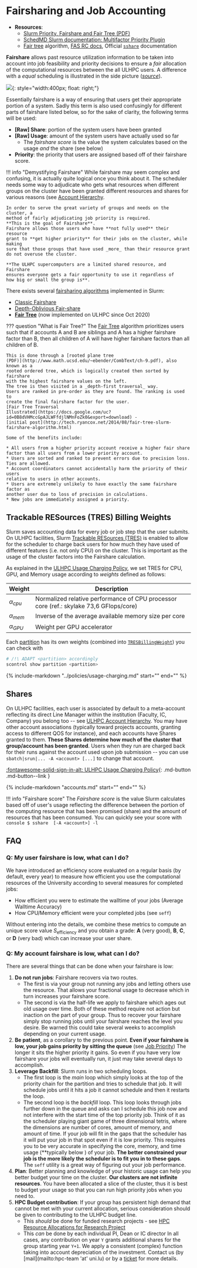 # Fairsharing and Job Accounting

* __Resources__:
    - [Slurm Priority, Fairshare and Fair Tree (PDF)](https://slurm.schedmd.com/SLUG19/Priority_and_Fair_Trees.pdf)
    - [SchedMD Slurm documentation: Multifactor Priority Plugin](https://slurm.schedmd.com/priority_multifactor.html)
    - [Fair tree](https://slurm.schedmd.com/fair_tree.html) algorithm, [FAS RC docs](https://docs.rc.fas.harvard.edu/kb/fairshare/), Official [`sshare`](https://slurm.schedmd.com/sshare.html) documentation


**Fairshare** allows past resource utilization information to be taken into
account into job feasibility and priority decisions to ensure a _fair_
allocation of the computational resources between the all ULHPC users.
A difference with a _equal_ scheduling is illustrated in the side picture (_[source](http://www.fairsharemovement.com/en/fair-vs-equal)_).

![](images/equal_vs_fair_share.jpg){: style="width:400px; float: right;"}

Essentially fairshare is a way of ensuring that users get their appropriate
portion of a system. Sadly this term is also used confusingly for different
parts of fairshare listed below, so for the sake of clarity, the following terms
will be used:

* __[Raw] Share__: portion of the system users have been granted
* __[Raw] Usage__: amount of the system users have actually used so far
    - The _fairshare score_ is the value the system calculates based on the usage
   _and_ the share (see below)
*  __Priority__: the priority that users are assigned based off of their fairshare score.

!!! info "Demystifying Fairshare"
    While fairshare may seem complex and confusing, it is actually quite logical
    once you think about it.
    The scheduler needs some way to adjudicate who gets what resources when
    different groups on the cluster have been granted different resources and shares
    for various reasons (see [Account Hierarchy](accounts.md).

    In order to serve the great variety of groups and needs on the cluster, a
    method of fairly adjudicating job priority is required.
    **This is the goal of Fairshare**.
    Fairshare allows those users who have **not fully used** their resource
    grant to **get higher priority** for their jobs on the cluster, while making
    sure that those groups that have used _more_ than their resource grant
    do not overuse the cluster.

    **The ULHPC supercomputers are a limited shared resource, and Fairshare
    ensures everyone gets a fair opportunity to use it regardless of
    how big or small the group is**.



There exists several [fairsharing
algorithms](https://slurm.schedmd.com/priority_multifactor.html#fairshare)
implemented in Slurm:

* [Classic Fairshare](https://slurm.schedmd.com/classic_fair_share.html)
* [Depth-Oblivious Fair-share](https://slurm.schedmd.com/priority_multifactor3.html)
* __[Fair Tree](https://slurm.schedmd.com/fair_tree.html)__ (now implemented on
  ULHPC since Oct 2020)


??? question "What is Fair Tree?"
    The [Fair Tree](https://slurm.schedmd.com/fair_tree.html) algorithm
    prioritizes users such that if accounts A and B are siblings and A has a
    higher fairshare factor than B, then all children of A will have higher
    fairshare factors than all children of B.

    This is done through a [rooted plane tree
    (PDF)](http://www.math.ucsd.edu/~ebender/CombText/ch-9.pdf), also known as a
    rooted ordered tree, which is logically created then sorted by fairshare
    with the highest fairshare values on the left.
    The tree is then visited in a _depth-first traversal_ way.
    Users are ranked in pre-order as they are found. The ranking is used to
    create the final fairshare factor for the user.
    [Fair Tree Traversal
    Illustrated](https://docs.google.com/uc?id=0B8dVHMccGpAJLWFfdjlNMnFoZk0&export=download) -
    [initial post](http://tech.ryancox.net/2014/08/fair-tree-slurm-fairshare-algorithm.html)

    Some of the benefits include:

    * All users from a higher priority account receive a higher fair share
    factor than all users from a lower priority account.
    * Users are sorted and ranked to prevent errors due to precision loss.
    Ties are allowed.
    * Account coordinators cannot accidentally harm the priority of their users
    relative to users in other accounts.
    * Users are extremely unlikely to have exactly the same fairshare factor as
    another user due to loss of precision in calculations.
    * New jobs are immediately assigned a priority.

## Trackable RESources (TRES) Billing Weights

Slurm saves accounting data for every job or job step that the user submits.
On ULHPC facilities, Slurm [Trackable RESources
(TRES)](https://slurm.schedmd.com/tres.html) is enabled to allow for
the scheduler to charge back users for how much they have used of different
features (i.e. not only CPU) on the cluster.
This is important as the usage of the cluster factors into the Fairshare
calculation.

As explained in the [ULHPC Usage Charging
Policy](../policies/usage-charging.md), we set TRES for CPU, GPU, and Memory
usage according to _weights_ defined as follows:

| __Weight__     | __Description__                                                                       |
|----------------|---------------------------------------------------------------------------------------|
| $\alpha_{cpu}$ | Normalized relative performance of CPU processor core (ref.: skylake 73,6 GFlops/core) |
| $\alpha_{mem}$ | Inverse of the average available memory size per core                                 |
| $\alpha_{GPU}$ | Weight per GPU accelerator                                                          |

Each [partition](partitions.md) has its own weights
(combined into [`TRESBillingWeight`](https://slurm.schedmd.com/tres.html)) you can check with

```bash
# /!\ ADAPT <partition> accordingly
scontrol show partition <partition>
```

{%
   include-markdown "../policies/usage-charging.md"
   start="<!--TRESBillingWeight-table-start-->"
   end="<!--TRESBillingWeight-table-end-->"
%}

## Shares

On ULHPC facilities, each user is associated by default to a meta-account reflecting its
direct Line Manager  within the institution (Faculty, IC, Company) you belong
too -- see [ULHPC Account Hierarchy](accounts.md).
You may have other account associations (typically toward projects accounts, granting
access to different QOS for instance), and each accounts have Shares granted to
them. **These Shares determine how much of the cluster that group/account has
been granted**.
Users when they run are charged back for their runs against the account used
upon job submission -- you can use `sbatch|srun|... -A <account> [...]` to
change that account.

[:fontawesome-solid-sign-in-alt: ULHPC Usage Charging
Policy](../policies/usage-charging.md){: .md-button .md-button--link }

{%
   include-markdown "accounts.md"
   start="<!--share-rule-per-level-start-->"
   end="<!--share-rule-per-level-end-->"
%}


!!! info "Fairshare score"
    The _Fairshare score_ is the value Slurm calculates based off of user's
    usage reflecting the difference between the portion of the computing resource
    that has been promised (share) and the amount of resources that has been
    consumed. You can quickly see your score with
    ```console
    $ sshare  [-A <account>] -l
    ```

## FAQ

### Q: My user fairshare is low, what can I do?

We have introduced an efficiency score evaluated on a regular basis (by default,
every year) to measure how efficient you use the computational resources of the
University according to several measures for completed jobs:

* How efficient you were to estimate the walltime of your jobs (Average Walltime
Accuracy)
* How CPU/Memory efficient were your completed jobs (see `seff`)

Without entering into the details, we combine these metrics to compute an unique
score value $S_\text{efficiency}$ and you obtain a grade: **A** (very good), **B**,
**C**, or **D** (very bad) which can increase your user share.

### Q: My account fairshare is low, what can I do?

There are several things that can be done when your fairshare is low:

1. __Do not run jobs__: Fairshare recovers via two routes.
    - The first is via your group not running any jobs and letting others use the
    resource.  That allows your fractional usage to decrease which in turn
    increases your fairshare score.
    - The second is via the half-life we apply to fairshare which ages out old
      usage over time.
     Both of these method require not action but inaction on the part of your
     group.
     Thus to recover your fairshare simply stop running jobs until your fairshare
     reaches the level you desire.
     Be warned this could take several weeks to accomplish depending on your
     current usage.
2. __Be patient__, as a corollary to the previous point. **Even if your
   fairshare is low, your job gains priority by sitting the queue** (see [Job Priority](../jobs/priority.md))
   The longer it sits the higher priority it gains.  So even if you have very
   low fairshare your jobs will eventually run, it just may take several days to
   accomplish.
3. __Leverage Backfill__: Slurm runs in two scheduling loops.
    - The first loop is the _main_ loop which simply looks at the top of the
      priority chain for the partition and tries to schedule that job.  It will
      schedule jobs until it hits a job it cannot schedule and then it restarts
      the loop.
    - The second loop is the _backfill_ loop. This loop looks through jobs
      further down in the queue and asks can I schedule this job now and not
      interfere with the start time of the top priority job.  Think of it as the
      scheduler playing giant game of three dimensional tetris, where the
      dimensions are number of cores, amount of memory, and amount of time.  If
      your job will fit in the gaps that the scheduler has it will put your job
      in that spot even if it is low priority.  This requires you to be very
      accurate in specifying the core, memory, and time usage (**typically below
      ) of your job.
      **The better constrained your job is the more likely the scheduler is to
      fit you in to these gaps**.
      The `seff` utility is a great way of figuring out your job performance.
4. __Plan__: Better planning and knowledge of your historic usage can help you
   better budget your time on the cluster. **Our clusters are not infinite
   resources**.  You have been allocated a slice of the cluster, thus it is best
   to budget your usage so that you can run high priority jobs when you need to.
5. __HPC Budget contribution__: If your group has persistent high demand that cannot be met
   with your current allocation, serious consideration should be given to
   contributing to the ULHPC budget line.
     - This _should_ be done for funded research projects - see
       [HPC Resource Allocations for Research Project](../policies/usage-charging.md#hpc-resource-allocations-for-research-project)
     - This _can_ be done by each individual PI, Dean or IC director
    In all cases, any contribution on year `Y` grants additional shares for the
    group starting year `Y+1`. We apply a consistent (complex) function taking
    into account depreciation of the investment. Contact us (by [mail](mailto:hpc-team 'at'
    uni.lu) or by a [ticket](https://hpc.uni.lu/support) for more details.
